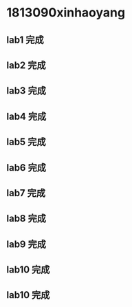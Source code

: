 # 1813090xinhaoyang
## lab1 完成
## lab2 完成
## lab3 完成
## lab4 完成
## lab5 完成
## lab6 完成
## lab7 完成
## lab8 完成
## lab9 完成
## lab10 完成
## lab10 完成